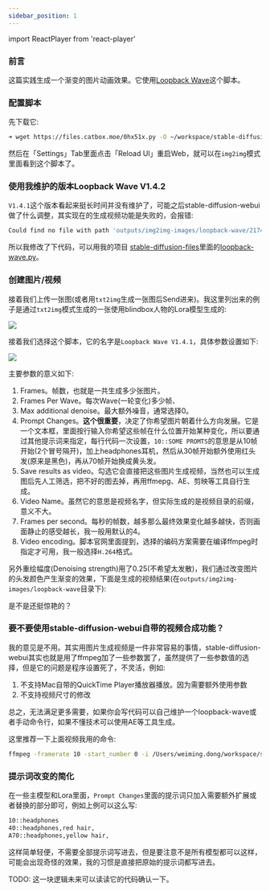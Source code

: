 ```yaml
---
sidebar_position: 1
---
```


import ReactPlayer from 'react-player'

### 前言

这篇实践生成一个渐变的图片动画效果。它使用[Loopback Wave](https://rentry.org/sd-loopback-wave)这个脚本。

### 配置脚本

先下载它:

```bash
➜ wget https://files.catbox.moe/0hx51x.py -O ~/workspace/stable-diffusion-webui/scripts/loopback-wave.py
```

然后在「Settings」Tab里面点击「Reload UI」重启Web，就可以在`img2img`模式里面看到这个脚本了。

### 使用我维护的版本Loopback Wave V1.4.2

`V1.4.1`这个版本看起来挺长时间并没有维护了，可能之后stable-diffusion-webui做了什么调整，其实现在的生成视频功能是失败的，会报错:

```bash
Could find no file with path 'outputs/img2img-images/loopback-wave/2174073990/%d.png' and index in the range 0-4 outputs/img2img-images/loopback-wave/2174073990/%d.png: No such file or directory
```

所以我修改了下代码，可以用我的项目 [stable-diffusion-files](https://github.com/dongweiming/stable-diffusion-files)里面的[loopback-wave.py](https://raw.githubusercontent.com/dongweiming/stable-diffusion-files/main/loopback-wave.py)。


### 创建图片/视频

接着我们上传一张图(或者用`txt2img`生成一张图后Send进来)。我这里列出来的例子是通过`txt2img`模式生成的一张使用blindbox人物的Lora模型生成的:

![](https://user-images.githubusercontent.com/841395/235942862-4d2403ae-a98c-44f3-8f38-f9d79210fcdc.png)

接着我们选择这个脚本，它的名字是`Loopback Wave V1.4.1`，具体参数设置如下:

![](https://user-images.githubusercontent.com/841395/235944748-498fe050-505e-42e9-a292-b5da05d547fe.png)

主要参数的意义如下:

1. Frames。帧数，也就是一共生成多少张图片。
2. Frames Per Wave。每次Wave(一轮变化)多少帧、
3. Max additional denoise。最大额外噪音，通常选择0。
4. Prompt Changes。**这个很重要**，决定了你希望图片朝着什么方向发展。它是一个文本框，里面按行输入你希望这些帧在什么位置开始某种变化，所以要通过其他提示词来指定，每行代码一次设置，`10::SOME PROMTS`的意思是从10帧开始(2个冒号隔开)，加上headphones耳机，然后从30帧开始额外使用红头发(原来是黑色)，再从70帧开始换成黄头发。
5. Save results as video。勾选它会直接把这些图片生成视频，当然也可以生成图后先人工筛选，把不好的图去掉，再用ffmepg、AE、剪映等工具自行生成。
6. Video Name。虽然它的意思是视频名字，但实际生成的是视频目录的前缀，意义不大。
7. Frames per second。每秒的帧数，越多那么最终效果变化越多越快，否则画面静止的感受越长，我一般用默认的4。
8. Video encoding。脚本官网里面提到，选择的编码方案需要在编译ffmpeg时指定才可用，我一般选择`H.264`格式。

另外重绘幅度(Denoising strength)用了0.25(不希望太发散)，我们通过改变图片的头发颜色产生渐变的效果，下面是生成的视频结果(在`outputs/img2img-images/loopback-wave`目录下):


<ReactPlayer playing controls url="https://user-images.githubusercontent.com/841395/235954479-e5561938-f223-4f37-9f0e-b430c7fc6b38.mp4" />

是不是还挺惊艳的？

### 要不要使用stable-diffusion-webui自带的视频合成功能？

我的意见是不用。其实用图片生成视频是一件非常容易的事情，stable-diffusion-webui其实也就是用了ffmpeg加了一些参数罢了，虽然提供了一些参数值的选择，但是它的问题是程序设置死了，不灵活，例如:

1. 不支持Mac自带的QuickTime Player播放器播放。因为需要额外使用参数
2. 不支持视频尺寸的修改

总之，无法满足更多需要，如果你会写代码可以自己维护一个loopback-wave或者手动命令行，如果不懂技术可以使用AE等工具生成。

这里推荐一下上面视频我用的命令:

``` bash
ffmpeg -framerate 10 -start_number 0 -i /Users/weiming.dong/workspace/stable-diffusion-webui/outputs/img2img-images/loopback-wave/485312189.0/2023-05-03/%d.png -c:v libx264 -b:v 0 -crf 40 -vf scale=2048:2048 -preset slow -pix_fmt yuv420p output.mp4
```

### 提示词改变的简化

在一些主模型和Lora里面，`Prompt Changes`里面的提示词只加入需要额外扩展或者替换的部分即可，例如上例可以这么写:

```bash
10::headphones
40::headphones,red hair,
A70::headphones,yellow hair,
```

这样简单轻便，不需要全部提示词写进去，但是要注意不是所有模型都可以这样，可能会出现奇怪的效果，我的习惯是直接把原始的提示词都写进去。

TODO: 这一块逻辑未来可以读读它的代码确认一下。
